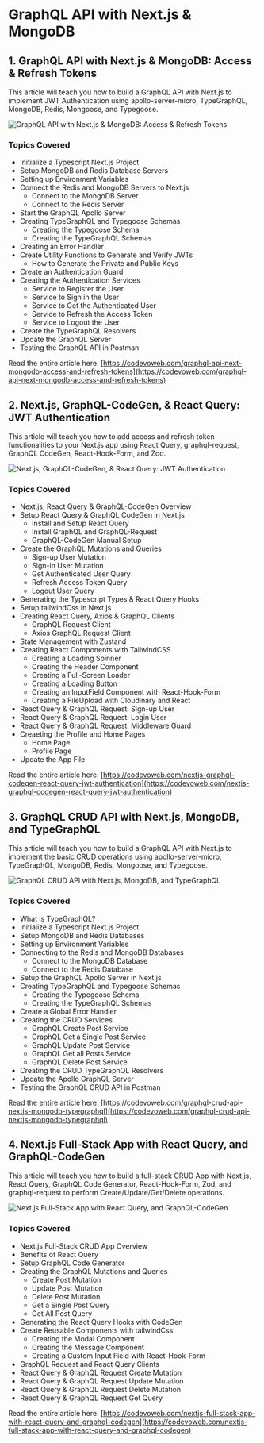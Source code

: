 # GraphQL API with Next.js & MongoDB

## 1. GraphQL API with Next.js & MongoDB: Access & Refresh Tokens

This article will teach you how to build a GraphQL API with Next.js to implement JWT Authentication using apollo-server-micro, TypeGraphQL, MongoDB, Redis, Mongoose, and Typegoose.

![GraphQL API with Next.js & MongoDB: Access & Refresh Tokens](https://codevoweb.com/wp-content/uploads/2022/06/GraphQL-API-with-Next.js-MongoDB-Access-Refresh-Tokens.webp)

### Topics Covered

- Initialize a Typescript Next.js Project
- Setup MongoDB and Redis Database Servers
- Setting up Environment Variables
- Connect the Redis and MongoDB Servers to Next.js
    - Connect to the MongoDB Server
    - Connect to the Redis Server
- Start the GraphQL Apollo Server
- Creating TypeGraphQL and Typegoose Schemas
    - Creating the Typegoose Schema
    - Creating the TypeGraphQL Schemas
- Creating an Error Handler
- Create Utility Functions to Generate and Verify JWTs
    - How to Generate the Private and Public Keys
- Create an Authentication Guard
- Creating the Authentication Services
    - Service to Register the User
    - Service to Sign in the User
    - Service to Get the Authenticated User
    - Service to Refresh the Access Token
    - Service to Logout the User
- Create the TypeGraphQL Resolvers
- Update the GraphQL Server
- Testing the GraphQL API in Postman

Read the entire article here: [https://codevoweb.com/graphql-api-next-mongodb-access-and-refresh-tokens](https://codevoweb.com/graphql-api-next-mongodb-access-and-refresh-tokens)

## 2. Next.js, GraphQL-CodeGen, & React Query: JWT Authentication

This article will teach you how to add access and refresh token functionalities to your Next.js app using React Query, graphql-request, GraphQL CodeGen, React-Hook-Form,  and Zod.

![Next.js, GraphQL-CodeGen, & React Query: JWT Authentication](https://codevoweb.com/wp-content/uploads/2022/07/Next.js-GraphQL-CodeGen-React-Query-JWT-Authentication.webp)

### Topics Covered

- Next.js, React Query & GraphQL-CodeGen Overview
- Setup React Query & GraphQL CodeGen in Next.js
    - Install and Setup React Query
    - Install GraphQL and GraphQL-Request
    - GraphQL-CodeGen Manual Setup
- Create the GraphQL Mutations and Queries
    - Sign-up User Mutation
    - Sign-in User Mutation
    - Get Authenticated User Query
    - Refresh Access Token Query
    - Logout User Query
- Generating the Typescript Types & React Query Hooks
- Setup tailwindCss in Next.js
- Creating React Query, Axios & GraphQL Clients
    - GraphQL Request Client
    - Axios GraphQL Request Client
- State Management with Zustand
- Creating React Components with TailwindCSS
    - Creating a Loading Spinner
    - Creating the Header Component
    - Creating a Full-Screen Loader
    - Creating a Loading Button
    - Creating an InputField Component with React-Hook-Form
    - Creating a FileUpload with Cloudinary and React
- React Query & GraphQL Request: Sign-up User
- React Query & GraphQL Request: Login User
- React Query & GraphQL Request: Middleware Guard
- Creaeting the Profile and Home Pages
    - Home Page
    - Profile Page
- Update the App File

Read the entire article here: [https://codevoweb.com/nextjs-graphql-codegen-react-query-jwt-authentication](https://codevoweb.com/nextjs-graphql-codegen-react-query-jwt-authentication)

## 3. GraphQL CRUD API with Next.js, MongoDB, and TypeGraphQL

This article will teach you how to build a GraphQL API with Next.js to implement the basic CRUD operations using apollo-server-micro, TypeGraphQL, MongoDB, Redis, Mongoose, and Typegoose.

![GraphQL CRUD API with Next.js, MongoDB, and TypeGraphQL](https://codevoweb.com/wp-content/uploads/2022/06/GraphQL-CRUD-API-with-Next.js-MongoDB-and-TypeGraphQL.webp)

### Topics Covered

- What is TypeGraphQL?
- Initialize a Typescript Next.js Project
- Setup MongoDB and Redis Databases
- Setting up Environment Variables
- Connecting to the Redis and MongoDB Databases
    - Connect to the MongoDB Database
    - Connect to the Redis Database
- Setup the GraphQL Apollo Server in Next.js
- Creating TypeGraphQL and Typegoose Schemas
    - Creating the Typegoose Schema
    - Creating the TypeGraphQL Schemas
- Create a Global Error Handler
- Creating the CRUD Services
    - GraphQL Create Post Service
    - GraphQL Get a Single Post Service
    - GraphQL Update Post Service
    - GraphQL Get all Posts Service
    - GraphQL Delete Post Service
- Creating the CRUD TypeGraphQL Resolvers
- Update the Apollo GraphQL Server
- Testing the GraphQL CRUD API in Postman

Read the entire article here: [https://codevoweb.com/graphql-crud-api-nextjs-mongodb-typegraphql](https://codevoweb.com/graphql-crud-api-nextjs-mongodb-typegraphql)

## 4. Next.js Full-Stack App with React Query, and GraphQL-CodeGen

This article will teach you how to build a full-stack CRUD App with Next.js, React Query, GraphQL Code Generator, React-Hook-Form, Zod, and graphql-request to perform Create/Update/Get/Delete operations.

![Next.js Full-Stack App with React Query, and GraphQL-CodeGen](https://codevoweb.com/wp-content/uploads/2022/07/Next.js-Full-Stack-App-with-React-Query-and-GraphQL-CodeGen.webp)

### Topics Covered

- Next.js Full-Stack CRUD App Overview
- Benefits of React Query
- Setup GraphQL Code Generator
- Creating the GraphQL Mutations and Queries
    - Create Post Mutation
    - Update Post Mutation
    - Delete Post Mutation
    - Get a Single Post Query
    - Get All Post Query
- Generating the React Query Hooks with CodeGen
- Create Reusable Components with tailwindCss
    - Creating the Modal Component
    - Creating the Message Component
    - Creating a Custom Input Field with React-Hook-Form
- GraphQL Request and React Query Clients
- React Query & GraphQL Request Create Mutation
- React Query & GraphQL Request Update Mutation
- React Query & GraphQL Request Delete Mutation
- React Query & GraphQL Request Get Query

Read the entire article here: [https://codevoweb.com/nextjs-full-stack-app-with-react-query-and-graphql-codegen](https://codevoweb.com/nextjs-full-stack-app-with-react-query-and-graphql-codegen)
